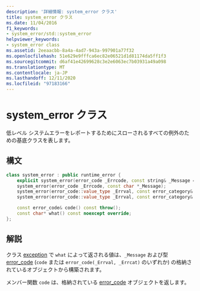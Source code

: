 ```yaml
---
description: '詳細情報: system_error クラス'
title: system_error クラス
ms.date: 11/04/2016
f1_keywords:
- system_error/std::system_error
helpviewer_keywords:
- system_error class
ms.assetid: 2eeaacbb-8a4a-4ad7-943a-997901a77f32
ms.openlocfilehash: 51e629e9fffca6ec82e06521d1d81174da5ff1f3
ms.sourcegitcommit: d6af41e42699628c3e2e6063ec7b03931a49a098
ms.translationtype: MT
ms.contentlocale: ja-JP
ms.lasthandoff: 12/11/2020
ms.locfileid: "97183166"
---
```

# <a name="system_error-class"></a>system_error クラス

低レベル システムエラーをレポートするためにスローされるすべての例外のための基底クラスを表します。

## <a name="syntax"></a>構文

```cpp
class system_error : public runtime_error {
    explicit system_error(error_code _Errcode, const string& _Message = "");
    system_error(error_code _Errcode, const char *_Message);
    system_error(error_code::value_type _Errval, const error_category& _Errcat, const string& _Message);
    system_error(error_code::value_type _Errval, const error_category& _Errcat, const char *_Message);

    const error_code& code() const throw();
    const char* what() const noexcept override;
};
```

## <a name="remarks"></a>解説

クラス [exception](../standard-library/exception-class.md) で `what` によって返される値は、`_Message` および型 [error_code](../standard-library/error-code-class.md) (`code` または `error_code(_Errval, _Errcat)` のいずれか) の格納されているオブジェクトから構築されます。

メンバー関数 `code` は、格納されている [error_code](../standard-library/error-code-class.md) オブジェクトを返します。
